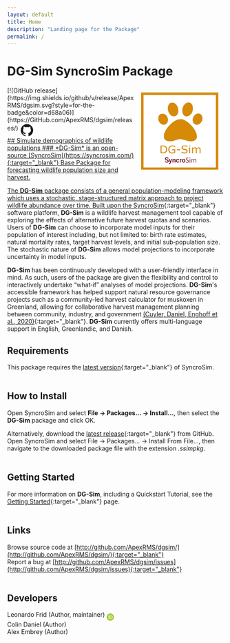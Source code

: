 ```yaml
---
layout: default
title: Home
description: "Landing page for the Package"
permalink: /
---
```


# **DG-Sim** SyncroSim Package
<img align="right" style="padding: 13px" width="180" src="assets/images/logo/dgsim-sticker.png">
[![GitHub release](https://img.shields.io/github/v/release/ApexRMS/dgsim.svg?style=for-the-badge&color=d68a06)](https://GitHub.com/ApexRMS/dgsim/releases/)    <a href="https://github.com/ApexRMS/dgsim"><img align="middle" style="padding: 1px" width="30" src="assets/images/logo/github-trans2.png">
<br>
## Simulate demographics of wildlife populations
### *DG-Sim* is an open-source [SyncroSim](https://syncrosim.com/){:target="_blank"} Base Package for forecasting wildlife population size and harvest.


The **DG-Sim** package consists of a general population-modeling framework which uses a stochastic, stage-structured matrix approach to project wildlife abundance over time. Built upon the [SyncroSim](https://syncrosim.com/){:target="_blank"} software platform, **DG-Sim** is a wildlife harvest management tool capable of exploring the effects of alternative future harvest quotas and scenarios. Users of **DG-Sim** can choose to incorporate model inputs for their population of interest including, but not limited to: birth rate estimates, natural mortality rates, target harvest levels, and initial sub‐population size. The stochastic nature of **DG‐Sim** allows model projections to incorporate uncertainty in model inputs.

**DG-Sim** has been continuously developed with a user-friendly interface in mind. As such, users of the package are given the flexibility and control to interactively undertake “what‐if” analyses of model projections. **DG-Sim**'s accessible framework has helped support natural resource governance projects such as a community-led harvest calculator for muskoxen in Greenland, allowing for collaborative harvest management planning between community, industry, and government [(Cuyler, Daniel, Enghoff et al., 2020)](https://doi.org/10.1111/csp2.159){:target="_blank"}. **DG-Sim** currently offers multi-language support in English, Greenlandic, and Danish.

## Requirements

This package requires the [latest version](https://syncrosim.com/download/){:target="_blank"} of SyncroSim.
<br>
<br>
## How to Install

Open SyncroSim and select **File -> Packages… -> Install…**, then select the **DG-Sim** package and click OK.

Alternatively, download the [latest release](https://github.com/ApexRMS/dgsim/releases/){:target="_blank"} from GitHub. Open SyncroSim and select File -> Packages… -> Install From File…, then navigate to the downloaded package file with the extension *.ssimpkg*.
<br>
<br>
## Getting Started

For more information on **DG-Sim**, including a Quickstart Tutorial, see the [Getting Started](https://apexrms.github.io/dgsim/getting_started.html){:target="_blank"} page.
<br>
<br>
## Links

Browse source code at
[http://github.com/ApexRMS/dgsim/](http://github.com/ApexRMS/dgsim/){:target="_blank"}
<br>
Report a bug at
[http://github.com/ApexRMS/dgsim/issues](http://github.com/ApexRMS/dgsim/issues){:target="_blank"}
<br>
<br>
## Developers

Leonardo Frid (Author, maintainer) <a href="https://orcid.org/0000-0002-5489-2337" target="_blank"><img align="middle" style="padding: 0.5px" width="17" src="assets/images/ORCID.png"></a>
<br>
Colin Daniel (Author)
<br>
Alex Embrey (Author)
